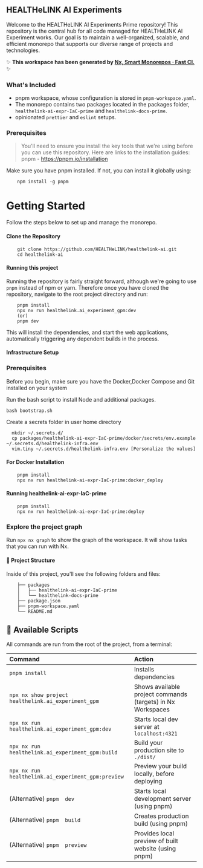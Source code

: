 ## HEALTHeLINK AI Experiments

Welcome to the HEALTHeLINK AI Experiments Prime repository! This repository is the central hub for all code managed for HEALTHeLINK AI Experiment works. Our goal is to maintain a well-organized, scalable, and efficient monorepo that supports our diverse range of projects and technologies.

✨ **This workspace has been generated by [Nx, Smart Monorepos · Fast CI.](https://nx.dev)** ✨

### What's Included

- pnpm workspace, whose configuration is stored in `pnpm-workspace.yaml`.
- The monorepo contains two packages located in the packages folder, `healthelink-ai-expr-IaC-prime` and `healthelink-docs-prime`.
- opinionated `prettier` and `eslint` setups.

### Prerequisites

> You'll need to ensure you install the key tools that we're using before you can use this repository. Here are links to the installation guides:
> pnpm - https://pnpm.io/installation

Make sure you have pnpm installed. If not, you can install it globally using:

```
    npm install -g pnpm
```

# Getting Started

Follow the steps below to set up and manage the monorepo.

#### Clone the Repository

```
    git clone https://github.com/HEALTHeLINK/healthelink-ai.git
    cd healthelink-ai
```

#### Running this project

Running the repository is fairly straight forward, although we're going to use `pnpm` instead of npm or yarn. Therefore once you have cloned the repository, navigate to the root project directory and run:

```
    pnpm install
    npx nx run healthelink.ai_experiment_gpm:dev
    (or)
    pnpm dev
```

This will install the dependencies, and start the web applications, automatically triggering any dependent builds in the process.


#### Infrastructure Setup

### Prerequisites

 Before you begin, make sure you have the Docker,Docker Compose and Git installed on your system

 Run the bash script to install Node and additional packages.

```
bash bootstrap.sh
```

 Create a secrets folder in user home directory

```
  mkdir ~/.secrets.d/
  cp packages/healthelink-ai-expr-IaC-prime/docker/secrets/env.example ~/.secrets.d/healthelink-infra.env
  vim.tiny ~/.secrets.d/healthelink-infra.env [Personalize the values]
```

#### For Docker Installation

```
    pnpm install
    npx nx run healthelink-ai-expr-IaC-prime:docker_deploy
```

#### Running healthelink-ai-expr-IaC-prime

```
    pnpm install
    npx nx run healthelink-ai-expr-IaC-prime:deploy
```

### Explore the project graph

Run `npx nx graph` to show the graph of the workspace.
It will show tasks that you can run with Nx.

#### 🚀 Project Structure

Inside of this project, you'll see the following folders and files:

```
    ├── packages
    │   ├── healthelink-ai-expr-IaC-prime
    │   └── healthelink-docs-prime
    ├── package.json
    ├── pnpm-workspace.yaml
    └── README.md
```

## 🧞 Available Scripts

All commands are run from the root of the project, from a terminal:

| Command                                             | Action                                                      |
| :-------------------------------------------------- | :---------------------------------------------------------- |
| `pnpm install`                                      | Installs dependencies                                       |
| `npx nx show project healthelink.ai_experiment_gpm` | Shows available project commands (targets) in Nx Workspaces |
| `npx nx run healthelink.ai_experiment_gpm:dev`      | Starts local dev server at `localhost:4321`                 |
| `npx nx run healthelink.ai_experiment_gpm:build`    | Build your production site to `./dist/`                     |
| `npx nx run healthelink.ai_experiment_gpm:preview`  | Preview your build locally, before deploying                |
| (Alternative) `pnpm  dev`                           | Starts local development server (using pnpm)                |
| (Alternative) `pnpm  build`                         | Creates production build (using pnpm)                       |
| (Alternative) `pnpm  preview`                       | Provides local preview of built website (using pnpm)        |
